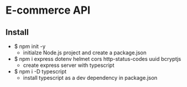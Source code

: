 # E-commerce API

## Install
- $ npm init -y
    - initialze Node.js project and create a package.json
- $ npm i express dotenv helmet cors http-status-codes uuid bcryptjs
    - create express server with typescript
- $ npm i -D typescript
    - install typescript as a dev dependency in package.json